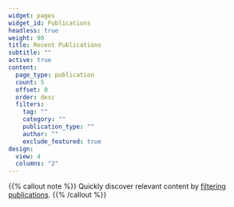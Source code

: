 ```yaml
---
widget: pages
widget_id: Publications
headless: true
weight: 90
title: Recent Publications
subtitle: ""
active: true
content:
  page_type: publication
  count: 5
  offset: 0
  order: desc
  filters:
    tag: ""
    category: ""
    publication_type: ""
    author: ""
    exclude_featured: true
design:
  view: 4
  columns: "2"
---
```


{{% callout note %}}
Quickly discover relevant content by [filtering publications](./publication/).
{{% /callout %}}
